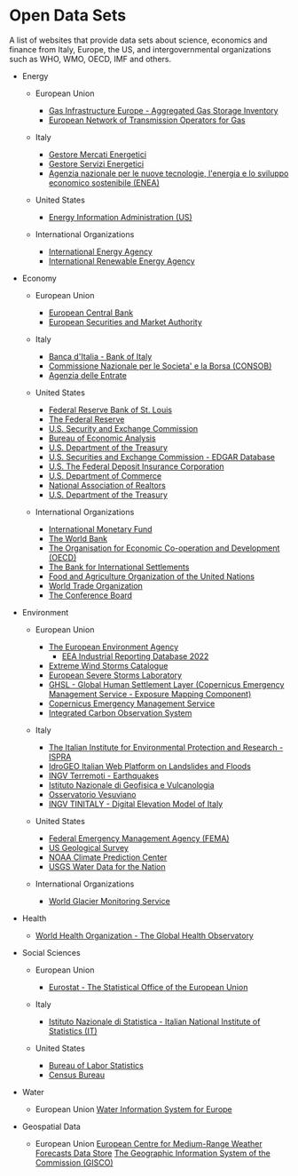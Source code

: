 Open Data Sets
==============
A list of websites that provide data sets about science, economics and finance
from Italy, Europe, the US, and intergovernmental organizations such as WHO, WMO, OECD, IMF and others.

* Energy
    * European Union
        * [Gas Infrastructure Europe - Aggregated Gas Storage Inventory](https://agsi.gie.eu/)  
        * [European Network of Transmission Operators for Gas](https://www.entsog.eu/)  
    * Italy
        * [Gestore Mercati Energetici](https://www.mercatoelettrico.org/It/default.aspx)  
        * [Gestore Servizi Energetici](https://gse.it/)    
        * [Agenzia nazionale per le nuove tecnologie, l'energia e lo sviluppo economico sostenibile (ENEA)](https://www.enea.it/)  

    * United States
        * [Energy Information Administration (US)](https://www.eia.gov/)  

    * International Organizations
        * [International Energy Agency](https://www.iea.org/)  
        * [International Renewable Energy Agency](https://www.irena.org/)  

* Economy
    * European Union
        * [European Central Bank](https://www.ecb.europa.eu/home/html/index.en.html)  
        * [European Securities and Market Authority](https://www.esma.europa.eu/)  

    * Italy
        * [Banca d'Italia - Bank of Italy](https://www.bancaditalia.it/)  
        * [Commissione Nazionale per le Societa' e la Borsa (CONSOB)](https://www.consob.it/)  
        * [Agenzia delle Entrate](https://www.agenziaentrate.gov.it/portale/)  

    * United States
        * [Federal Reserve Bank of St. Louis](https://fred.stlouisfed.org/)  
        * [The Federal Reserve](https://www.federalreserve.gov/)  
        * [U.S. Security and Exchange Commission](https://www.sec.gov/)  
        * [Bureau of Economic Analysis](https://www.bea.gov/)  
        * [U.S. Department of the Treasury](https://home.treasury.gov/)  
        * [U.S. Securities and Exchange Commission - EDGAR Database](https://www.sec.gov/os/accessing-edgar-data)  
        * [U.S. The Federal Deposit Insurance Corporation](https://www.fdic.gov/)  
        * [U.S. Department of Commerce](https://www.commerce.gov/)  
        * [National Association of Realtors](https://www.nar.realtor/)   
        * [U.S. Department of the Treasury](https://home.treasury.gov/)    

    * International Organizations
        * [International Monetary Fund](https://www.imf.org/en/Home)  
        * [The World Bank](https://www.worldbank.org/en/home)  
        * [The Organisation for Economic Co-operation and Development (OECD)](https://www.oecd.org/)  
        * [The Bank for International Settlements](https://www.bis.org/)  
        * [Food and Agriculture Organization of the United Nations](https://www.fao.org/)
        * [World Trade Organization](https://www.wto.org/)   
        * [The Conference Board](https://www.conference-board.org/eu/)  

* Environment
    * European Union
        * [The European Environment Agency](https://www.eea.europa.eu/)
            * [EEA Industrial Reporting Database 2022](https://www.eea.europa.eu/data-and-maps/data/industrial-reporting-under-the-industrial-6)  
        * [Extreme Wind Storms Catalogue](http://www.europeanwindstorms.org/)  
        * [European Severe Storms Laboratory](https://www.essl.org/)
        * [GHSL - Global Human Settlement Layer (Copernicus Emergency Management Service - Exposure Mapping Component)](https://human-settlement.emergency.copernicus.eu/index.php)  
        * [Copernicus Emergency Management Service](https://emergency.copernicus.eu/)  
        * [Integrated Carbon Observation System](https://www.icos-cp.eu/)  

    * Italy
        * [The Italian Institute for Environmental Protection and Research - ISPRA](https://www.isprambiente.gov.it/en)  
        * [IdroGEO Italian Web Platform on Landslides and Floods](https://idrogeo.isprambiente.it/app/)  
        * [INGV Terremoti - Earthquakes](https://ingvterremoti.com/)  
        * [Istituto Nazionale di Geofisica e Vulcanologia](https://www.ingv.it/en/)  
        * [Osservatorio Vesuviano](https://www.ov.ingv.it/index.php)  
        * [INGV TINITALY - Digital Elevation Model of Italy](https://data.ingv.it/dataset/185#additional-metadata)  
    * United States
        * [Federal Emergency Management Agency (FEMA)](https://www.fema.gov/)  
        * [US Geological Survey](https://www.usgs.gov/)  
        * [NOAA Climate Prediction Center](https://www.cpc.ncep.noaa.gov/)  
        * [USGS Water Data for the Nation](https://waterdata.usgs.gov/nwis)
    * International Organizations
        * [World Glacier Monitoring Service](https://wgms.ch/)  

* Health
    * [World Health Organization - The Global Health Observatory](https://www.who.int/data/gho)  

* Social Sciences
    * European Union
        * [Eurostat - The Statistical Office of the European Union](https://ec.europa.eu/eurostat)  

    * Italy
        * [Istituto Nazionale di Statistica - Italian National Institute of Statistics (IT)](https://www.istat.it/en/)  

    * United States
        * [Bureau of Labor Statistics](https://www.bls.gov/)  
        * [Census Bureau](https://data.census.gov/cedsci/)  

* Water
    * European Union
        [Water Information System for Europe](https://water.europa.eu/)   

* Geospatial Data
    * European Union
        [European Centre for Medium-Range Weather Forecasts Data Store](https://data.ecmwf.int/)
        [The Geographic Information System of the Commission (GISCO)](https://ec.europa.eu/eurostat/web/gisco)

